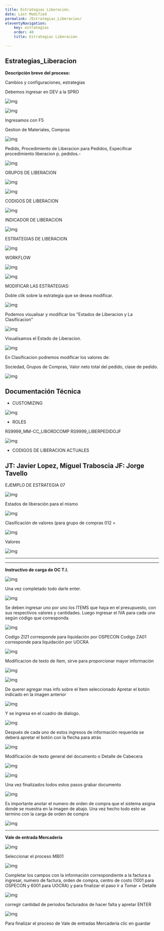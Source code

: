 ```yaml
---
title: Estrategias Liberación.
date: Last Modified
permalink: /Estrategias_Liberacion/
eleventyNavigation:
    key: estrategias
    order: 40
    title: Estrategias Liberacion
   
---
```


## **Estrategias_Liberacion**

**Descripción breve del proceso:**

Cambios y configuraciones, estrategias 

Debemos ingresar en DEV a la SPRO

![img](../content/images/Estrategias_Liberacion/edl1.jpg)

![img](../content/images/Estrategias_Liberacion/edl2.jpg)

Ingresamos con F5

Gestion de Materiales, Compras

![img](../content/images/Estrategias_Liberacion/edl3.jpg)

Pedido, Procedimiento de Liberacion para Pedidos, Especificar procedimiento liberacion p. pedidos.-

![img](../content/images/Estrategias_Liberacion/edl4.jpg)

GRUPOS DE LIBERACION

![img](../content/images/Estrategias_Liberacion/edl5.jpg)

![img](../content/images/Estrategias_Liberacion/edl6.jpg)

CODIGOS DE LIBERACION

![img](../content/images/Estrategias_Liberacion/edl7.jpg)

INDICADOR DE LIBERACION

![img](../content/images/Estrategias_Liberacion/edl8.jpg)

ESTRATEGIAS DE LIBERACION

![img](../content/images/Estrategias_Liberacion/edl9.jpg)

WORKFLOW

![img](../content/images/Estrategias_Liberacion/edl10.jpg)

![img](../content/images/Estrategias_Liberacion/edl11.jpg)

MODIFICAR LAS ESTRATEGIAS:

Doble clik sobre la estrategia que se desea modificar.

![img](../content/images/Estrategias_Liberacion/edl12.jpg)

Podemos visualisar y modificar los "Estados de Liberacion y La Clasificacion"

![img](../content/images/Estrategias_Liberacion/edl13.jpg)

Visualisamos el Estado de Liberacion.

![img](../content/images/Estrategias_Liberacion/edl14.jpg)

En Clasificacion podremos modificar los valores de:

Sociedad, Grupos de Compras, Valor neto total del pedido, clase de pedido.

![img](../content/images/Estrategias_Liberacion/edl15.jpg)



## Documentación Técnica

* CUSTOMIZING

![img](../content/images/Estrategias_Liberacion/edl16.jpg)

* ROLES

RS9999_MM-CC_LIBORDCOMP
RS9999_LIBERPEDIDOJF

![img](../content/images/Estrategias_Liberacion/edl17.jpg)

* CODIGOS DE LIBERACION ACTUALES

JT: Javier Lopez, Miguel Traboscia
JF: Jorge Tavello 
----------------------------------

 EJEMPLO DE ESTRATEGIA 07 

![img](../content/images/Estrategias_Liberacion/edl18.jpg)

Estados de liberación para el mismo

![img](../content/images/Estrategias_Liberacion/edl19.jpg)

Clasificación de valores 
(para grupo de compras 012 =

![img](../content/images/Estrategias_Liberacion/edl20.jpg)

Valores

![img](../content/images/Estrategias_Liberacion/edl21.jpg)


---------------------------------------------------------------------
---------------------------------------------------------------------

**Instructivo de carga de OC T.I.**

![img](../content/images/Estrategias_Liberacion/oc1.jpg)

Una vez completado todo darle enter.

![img](../content/images/Estrategias_Liberacion/oc2.jpg)

Se deben ingresar uno por uno los ITEMS que haya en el presupuesto, con sus respectivos valores y cantidades. Luego ingresar el IVA para cada uno según código que corresponda.

![img](../content/images/Estrategias_Liberacion/oc3.jpg)

Codigo ZI21 corresponde para liquidación por OSPECON
Codigo ZA01 corresponde para liquidación por UOCRA

![img](../content/images/Estrategias_Liberacion/oc4.jpg)

Modificacion de texto de Item, sirve para proporcionar mayor información

![img](../content/images/Estrategias_Liberacion/oc5.jpg)

![img](../content/images/Estrategias_Liberacion/oc6.jpg)

De querer agregar mas info sobre el Item seleccionado 
Apretar el botón indicado en la imagen anterior

![img](../content/images/Estrategias_Liberacion/oc7.jpg)

Y se ingresa en el cuadro de dialogo.

![img](../content/images/Estrategias_Liberacion/oc8.jpg)

Después de cada uno de estos ingresos de información requerida se deberá apretar el botón con la flecha para atrás

![img](../content/images/Estrategias_Liberacion/oc9.jpg)

Modificación de texto general del documento o Detalle de Cabecera

![img](../content/images/Estrategias_Liberacion/oc10.jpg)

![img](../content/images/Estrategias_Liberacion/oc11.jpg)

Una vez finalizados todos estos pasos grabar documento

![img](../content/images/Estrategias_Liberacion/oc12.jpg)

Es importante anotar el numero de orden de compra que el sistema asigna donde se muestra en la imagen de abajo. Una vez hecho todo esto se termino con la carga de orden de compra

![img](../content/images/Estrategias_Liberacion/oc13.jpg)

--------------------------------------------------------------

**Vale de entrada Mercadería**

![img](../content/images/Estrategias_Liberacion/vale1.jpg)

Seleccionar el proceso MB01

![img](../content/images/Estrategias_Liberacion/vale2.jpg)

Completar los campos con la información correspondiente a la factura a ingresar, numero de factura, orden de compra, centro de costo (1001 para OSPECON y 6001 para UOCRA) y para finalizar el paso ir a Tomar + Detalle

![img](../content/images/Estrategias_Liberacion/vale3.jpg)

corregir cantidad de periodos facturados de hacer falta y apretar ENTER

![img](../content/images/Estrategias_Liberacion/vale4.jpg)

Para finalizar el proceso de Vale de entradas Mercadería clic en guardar 
